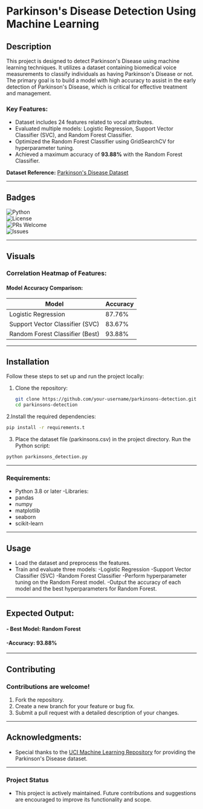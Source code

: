 # Parkinson's Disease Detection Using Machine Learning  

## Description  
This project is designed to detect Parkinson's Disease using machine learning techniques. It utilizes a dataset containing biomedical voice measurements to classify individuals as having Parkinson's Disease or not. The primary goal is to build a model with high accuracy to assist in the early detection of Parkinson's Disease, which is critical for effective treatment and management.  

### Key Features:  
- Dataset includes 24 features related to vocal attributes.  
- Evaluated multiple models: Logistic Regression, Support Vector Classifier (SVC), and Random Forest Classifier.  
- Optimized the Random Forest Classifier using GridSearchCV for hyperparameter tuning.  
- Achieved a maximum accuracy of **93.88%** with the Random Forest Classifier.  

**Dataset Reference:** [Parkinson's Disease Dataset](https://archive.ics.uci.edu/ml/datasets/parkinsons)  

---

## Badges  
![Python](https://img.shields.io/badge/python-v3.8%2B-blue)  
![License](https://img.shields.io/badge/license-MIT-green)  
![PRs Welcome](https://img.shields.io/badge/PRs-welcome-brightgreen)  
![Issues](https://img.shields.io/github/issues/your-username/parkinsons-detection)  

---

## Visuals  
### Correlation Heatmap of Features:  
#### Model Accuracy Comparison:  
| Model                           | Accuracy|  
|---------------------------------|---------|  
| Logistic Regression             | 87.76%  |  
| Support Vector Classifier (SVC) | 83.67%  |  
| Random Forest Classifier (Best) | 93.88%  |  

---

## Installation  
Follow these steps to set up and run the project locally:  

1. Clone the repository:  
   ```bash  
   git clone https://github.com/your-username/parkinsons-detection.git  
   cd parkinsons-detection
   ``` 
2.Install the required dependencies:
 ```bash 
pip install -r requirements.t
 ```
3. Place the dataset file (parkinsons.csv) in the project directory.
Run the Python script:
```bash 
python parkinsons_detection.py
```
---

### Requirements:
- Python 3.8 or later
-Libraries:
- pandas
- numpy
- matplotlib
- seaborn
- scikit-learn

---

## Usage
- Load the dataset and preprocess the features.
- Train and evaluate three models:
     -Logistic Regression
     -Support Vector Classifier (SVC)
     -Random Forest Classifier
     -Perform hyperparameter tuning on the Random Forest model.
     -Output the accuracy of each model and the best hyperparameters for Random Forest.

---

## Expected Output:
 #### - Best Model: Random Forest
 #### -Accuracy: 93.88%

---

## Contributing
### Contributions are welcome!

   1. Fork the repository.
   2. Create a new branch for your feature or bug fix.
   3. Submit a pull request with a detailed description of your changes.

---

## Acknowledgments:
 - Special thanks to the [UCI Machine Learning Repository](https://archive.ics.uci.edu/) for providing the Parkinson's Disease dataset.

---
### Project Status
- This project is actively maintained. Future contributions and suggestions are encouraged to improve its functionality and scope.
